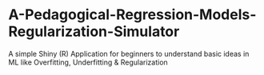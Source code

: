 # A-Pedagogical-Regression-Models-Regularization-Simulator
A simple Shiny (R) Application for beginners to understand basic ideas in ML like Overfitting, Underfitting &amp; Regularization
